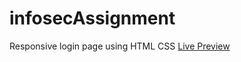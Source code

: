 # infosecAssignment
Responsive login page using HTML CSS
[Live Preview](https://ajaydeep123.github.io/infosecAssignment/?)
